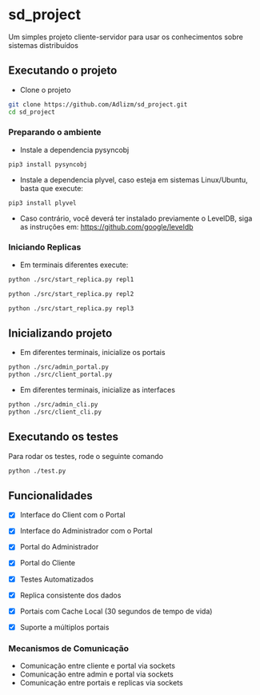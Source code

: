 
# sd_project
Um simples projeto cliente-servidor para usar os conhecimentos sobre sistemas distribuídos

  

## Executando o projeto

- Clone o projeto

```bash
git clone https://github.com/Adlizm/sd_project.git
cd sd_project
```

### Preparando o ambiente

- Instale a dependencia pysyncobj

```bash
pip3 install pysyncobj
```

- Instale a dependencia plyvel, caso esteja em sistemas Linux/Ubuntu, basta que execute:
```bash
pip3 install plyvel
```

- Caso contrário, você deverá ter instalado previamente o LevelDB, siga as instruções em: https://github.com/google/leveldb

  

### Iniciando Replicas

- Em terminais diferentes execute:

```bash
python ./src/start_replica.py repl1
```
```bash
python ./src/start_replica.py repl2
```
```bash
python ./src/start_replica.py repl3
```

  

## Inicializando projeto

- Em diferentes terminais, inicialize os portais

```bash
python ./src/admin_portal.py
python ./src/client_portal.py
```

- Em diferentes terminais, inicialize as interfaces

```bash
python ./src/admin_cli.py
python ./src/client_cli.py
```

## Executando os testes

Para rodar os testes, rode o seguinte comando
```bash
python ./test.py
```

## Funcionalidades
- [x] Interface do Client com o Portal
- [x] Interface do Administrador com o Portal
- [x] Portal do Administrador
- [x] Portal do Cliente

- [x] Testes Automatizados
- [x] Replica consistente dos dados
- [x] Portais com Cache Local (30 segundos de tempo de vida)
- [x] Suporte a múltiplos portais

  
### Mecanismos de Comunicação
- Comunicação entre cliente e portal via sockets
- Comunicação entre admin e portal via sockets
- Comunicação entre portais e replicas via sockets